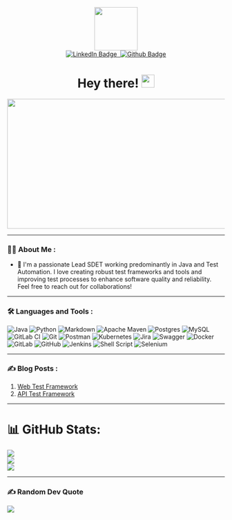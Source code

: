 <div id="header" align="center">
  <img src="https://media.giphy.com/media/M9gbBd9nbDrOTu1Mqx/giphy.gif" width="100"/>
  <div id="badges" >
  <a href="https://www.linkedin.com/in/charankumar-h/">
    <img src="https://img.shields.io/badge/LinkedIn-blue?style=for-the-badge&logo=linkedin&logoColor=white" alt="LinkedIn Badge"/>&nbsp;
  </a>
  <a href="https://github.com/iamcharankumar">
    <img src="https://img.shields.io/badge/Github-black?style=for-the-badge&logo=github&logoColor=white)" alt="Github Badge"/>
  </a>
  <br/>
  <img src="https://komarev.com/ghpvc/?username=charankumarh&style=flat-square&color=blue" alt=""/>
  </div>
  <h1>
  Hey there!
    <img src="https://media.giphy.com/media/hvRJCLFzcasrR4ia7z/giphy.gif" width="30px"/>
  </h1>
  <div align="center">
    <img src="https://media.giphy.com/media/dWesBcTLavkZuG35MI/giphy.gif" width="600" height="300"/>
  </div>
</div>

---

### :man_technologist: About Me :
- :telescope: I'm a passionate Lead SDET working predominantly in Java and Test Automation. I love creating robust test frameworks and tools and improving test processes to enhance software quality and reliability. Feel free to reach out for collaborations!

---
### :hammer_and_wrench: Languages and Tools :
![Java](https://img.shields.io/badge/java-%23ED8B00.svg?style=plastic&logo=openjdk&logoColor=white) ![Python](https://img.shields.io/badge/python-3670A0?style=plastic&logo=python&logoColor=ffdd54) ![Markdown](https://img.shields.io/badge/markdown-%23000000.svg?style=plastic&logo=markdown&logoColor=white) ![Apache Maven](https://img.shields.io/badge/Apache%20Maven-C71A36?style=plastic&logo=Apache%20Maven&logoColor=white) ![Postgres](https://img.shields.io/badge/postgres-%23316192.svg?style=plastic&logo=postgresql&logoColor=white) ![MySQL](https://img.shields.io/badge/mysql-4479A1.svg?style=plastic&logo=mysql&logoColor=white) ![GitLab CI](https://img.shields.io/badge/gitlab%20CI-%23181717.svg?style=plastic&logo=gitlab&logoColor=white) ![Git](https://img.shields.io/badge/git-%23F05033.svg?style=plastic&logo=git&logoColor=white) ![Postman](https://img.shields.io/badge/Postman-FF6C37?style=plastic&logo=postman&logoColor=white) ![Kubernetes](https://img.shields.io/badge/kubernetes-%23326ce5.svg?style=plastic&logo=kubernetes&logoColor=white) ![Jira](https://img.shields.io/badge/jira-%230A0FFF.svg?style=plastic&logo=jira&logoColor=white) ![Swagger](https://img.shields.io/badge/-Swagger-%23Clojure?style=plastic&logo=swagger&logoColor=white) ![Docker](https://img.shields.io/badge/docker-%230db7ed.svg?style=plastic&logo=docker&logoColor=white) ![GitLab](https://img.shields.io/badge/gitlab-%23181717.svg?style=plastic&logo=gitlab&logoColor=white) ![GitHub](https://img.shields.io/badge/github-%23121011.svg?style=plastic&logo=github&logoColor=white) ![Jenkins](https://img.shields.io/badge/jenkins-%232C5263.svg?style=plastic&logo=jenkins&logoColor=white) ![Shell Script](https://img.shields.io/badge/shell_script-%23121011.svg?style=plastic&logo=gnu-bash&logoColor=white) ![Selenium](https://img.shields.io/badge/Selenium-43B02A?style=for-the-badge&logo=Selenium&logoColor=white)

---
### :writing_hand: Blog Posts :
<div id="blogs">
  <ol>
    <li>
      <a href="https://www.linkedin.com/feed/update/urn:li:activity:7182290277032771584/?updateEntityUrn=urn%3Ali%3Afs_feedUpdate%3A%28V2%2Curn%3Ali%3Aactivity%3A7182290277032771584%29">
        Web Test Framework
      </a>
    </li>
    <li>
      <a href="https://www.linkedin.com/feed/update/urn:li:activity:7184550165326807040/?updateEntityUrn=urn%3Ali%3Afs_feedUpdate%3A%28V2%2Curn%3Ali%3Aactivity%3A7184550165326807040%29">
        API Test Framework
      </a>
    </li>
  </ol>
</div>

---
# 📊 GitHub Stats:
![](https://github-readme-stats.vercel.app/api?username=iamcharankumar&theme=gotham&hide_border=true&include_all_commits=true&count_private=true)<br/>
![](https://github-readme-streak-stats.herokuapp.com/?user=iamcharankumar&theme=gotham&hide_border=true)<br/>
![](https://github-readme-stats.vercel.app/api/top-langs/?username=iamcharankumar&theme=gotham&hide_border=true&include_all_commits=true&count_private=true&layout=compact)

---
### ✍️ Random Dev Quote
![](https://quotes-github-readme.vercel.app/api?type=horizontal&theme=merko)
